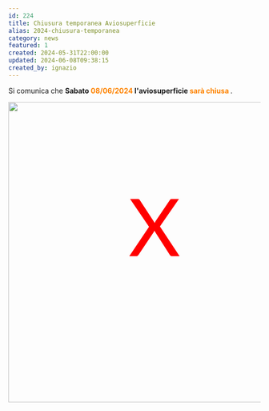 ```yaml
---
id: 224
title: Chiusura temporanea Aviosuperficie
alias: 2024-chiusura-temporanea
category: news
featured: 1
created: 2024-05-31T22:00:00
updated: 2024-06-08T09:38:15
created_by: ignazio
---
```


<p>
 Si comunica che
 <strong>
  Sabato
  <span style="color: #fe8300;">
   08/06/2024
  </span>
  l'aviosuperficie
  <span style="color: #fe8300;">
   sarà chiusa
  </span>
 </strong>
 .
</p>
<div style="position: relative; height: 385px;">
 <img border="0" src="images/stories/baia-rwy-x.jpg" style="position: absolute; top: 0px;" width="600"/>
 <div style="position: absolute; font-size: 10rem; z-index: 10; color: red; top: 150px; left: 240px; border: 0; font-family: Lato;">
  X
 </div>
</div>
